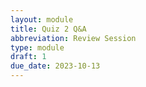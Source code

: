 ```yaml
---
layout: module
title: Quiz 2 Q&A
abbreviation: Review Session
type: module
draft: 1
due_date: 2023-10-13
---
```

